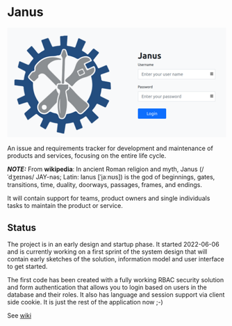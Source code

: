 # Janus

![Janus login page](/documentation/login.png)

An issue and requirements tracker for development and maintenance of products and services, focusing on the entire life cycle.

**_NOTE:_** From **wikipedia**: In ancient Roman religion and myth, Janus (/ˈdʒeɪnəs/ JAY-nəs; Latin: Ianus [ˈi̯aːnʊs]) is the god of beginnings, gates, transitions, time, duality, doorways, passages, frames, and endings.

It will contain support for teams, product owners and single individuals tasks to maintain the product or service.

## Status
The project is in an early design and startup phase. It started 2022-06-06 and is currently working on a first sprint of the system design that will contain early sketches of the solution, information model and user interface to get started.

The first code has been created with a fully working RBAC security solution and form authentication that allows you to login based on users in the database and their roles. It also has language and session support via client side cookie. It is just the rest of the application now ;-)

See [wiki](https://github.com/dnulnets/janus/wiki/)
